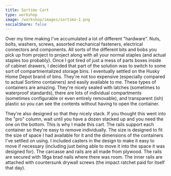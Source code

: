```yaml
---
title: Sortimo Cart
type: workshop
image: /workshop/images/sortimo-1.png
socialShare: false
---
```


Over my time making I've accumulated a lot of different "hardware". Nuts, bolts, washers, screws, assorted mechanical fasteners, electrical connectors and components. All sorts of the different bits and bobs you pick up from project to project along with all your normal staples (and actual staples too probably). Once I got tired of just a mess of parts boxes inside of cabinet drawers, I decided that part of the solution was to switch to some sort of compartmentalized storage bins.  I eventually settled on the Husky Home Depot brand of bins.  They're not too expensive (especially compared to actual Sortimo containers) and easily available to me.  These types of containers are amazing. They're nicely sealed with latches (sometimes to waterproof standards), there are lots of individual compartments (sometimes configurable or even entirely removable), and transparent (ish) plastic so you can see the contents without having to open the container.

They're also designed so that they nicely stack. If you thought this went into the "pro" column, wait until you have a dozen stacked up and you need the one on the bottom.  This is why I made this cart.  The rails support each container so they're easy to remove individually.  The size is designed to fit the size of space I had available for it and the dimensions of the containers I've settled on using.  I included casters in the design to make it easy to move if necessary (including just being able to move it into the space it was designed for).  The carcasse and rails are all made from plywood.  The rails are secured with 18ga brad nails where there was room.  The inner rails are attached with countersunk drywall screws (the impact ratchet paid for itself that day).